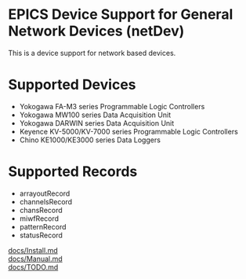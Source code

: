 EPICS Device Support for General Network Devices (netDev)
=========================================================

This is a device support for network based devices.

# Supported Devices
- Yokogawa FA-M3 series Programmable Logic Controllers
- Yokogawa MW100 series Data Acquisition Unit
- Yokogawa DARWIN series Data Acquisition Unit
- Keyence KV-5000/KV-7000 series Programmable Logic Controllers
- Chino KE1000/KE3000 series Data Loggers

# Supported Records
- arrayoutRecord
- channelsRecord
- chansRecord
- miwfRecord
- patternRecord
- statusRecord

[docs/Install.md](docs/Install.md)  
[docs/Manual.md](docs/Manual.md)  
[docs/TODO.md](docs/TODO.md)  

